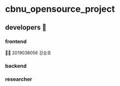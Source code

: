 # cbnu_opensource_project

## developers :two_men_holding_hands:
  ### frontend
  :family_man_boy: 2019038056 강승호

  ### backend

  ### researcher
